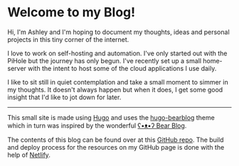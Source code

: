 # Welcome to my Blog!

Hi, I'm Ashley and I'm hoping to document my thoughts, ideas and personal projects in this tiny corner of the internet.

I love to work on self-hosting and automation. I've only started out with the PiHole but the journey has only begun. I've recently set up a small home-server with the intent to host some of the cloud applications I use daily.  

I like to sit still in quiet contemplation and take a small moment to simmer in my thoughts. It doesn't always happen but when it does, I get some good insight that I'd like to jot down for later.

---

This small site is made using [Hugo](https://gohugo.io/) and uses the [hugo-bearblog](https://github.com/janraasch/hugo-bearblog/) theme which in turn was inspired by the wonderful [ʕ•ᴥ•ʔ Bear Blog](https://bearblog.dev/). 

The contents of this blog can be found over at this [GitHub repo](https://github.com/shadezer0/shadezero). The build and deploy process for the resources on my GitHub page is done with the help of [Netlify](https://www.netlify.com/). 
